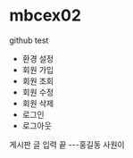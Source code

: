 # mbcex02
github test

- 환경 설정
- 회원 가입
- 회원 조회
- 회원 수정
- 회원 삭제
- 로그인
- 로그아웃

 게시판 글 입력 끝 ---홍길동 사원이
